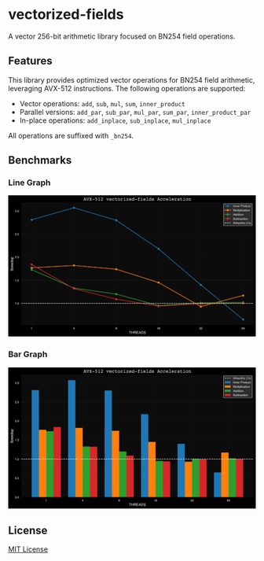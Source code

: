 # vectorized-fields

A vector 256-bit arithmetic library focused on BN254 field operations.

## Features

This library provides optimized vector operations for BN254 field arithmetic, leveraging AVX-512 instructions. The following operations are supported:

- Vector operations: `add`, `sub`, `mul`, `sum`, `inner_product`
- Parallel versions: `add_par`, `sub_par`, `mul_par`, `sum_par`, `inner_product_par`
- In-place operations: `add_inplace`, `sub_inplace`, `mul_inplace`

All operations are suffixed with `_bn254`.

## Benchmarks

### Line Graph
![Line Graph](./benchmarks/line_graph.png)

### Bar Graph
![Bar Graph](./benchmarks/bar_graph.png)

## License

[MIT License](LICENSE)
